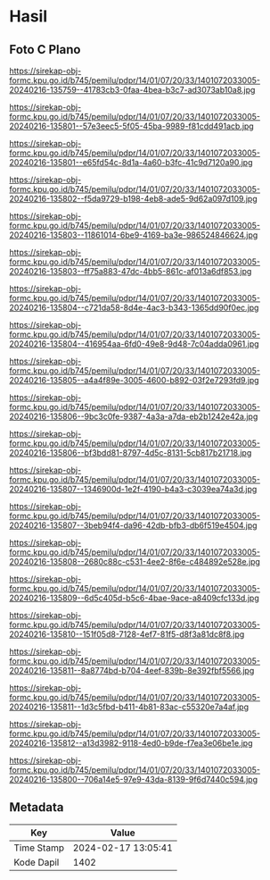 # Hasil

## Foto C Plano

https://sirekap-obj-formc.kpu.go.id/b745/pemilu/pdpr/14/01/07/20/33/1401072033005-20240216-135759--41783cb3-0faa-4bea-b3c7-ad3073ab10a8.jpg

https://sirekap-obj-formc.kpu.go.id/b745/pemilu/pdpr/14/01/07/20/33/1401072033005-20240216-135801--57e3eec5-5f05-45ba-9989-f81cdd491acb.jpg

https://sirekap-obj-formc.kpu.go.id/b745/pemilu/pdpr/14/01/07/20/33/1401072033005-20240216-135801--e65fd54c-8d1a-4a60-b3fc-41c9d7120a90.jpg

https://sirekap-obj-formc.kpu.go.id/b745/pemilu/pdpr/14/01/07/20/33/1401072033005-20240216-135802--f5da9729-b198-4eb8-ade5-9d62a097d109.jpg

https://sirekap-obj-formc.kpu.go.id/b745/pemilu/pdpr/14/01/07/20/33/1401072033005-20240216-135803--11861014-6be9-4169-ba3e-986524846624.jpg

https://sirekap-obj-formc.kpu.go.id/b745/pemilu/pdpr/14/01/07/20/33/1401072033005-20240216-135803--ff75a883-47dc-4bb5-861c-af013a6df853.jpg

https://sirekap-obj-formc.kpu.go.id/b745/pemilu/pdpr/14/01/07/20/33/1401072033005-20240216-135804--c721da58-8d4e-4ac3-b343-1365dd90f0ec.jpg

https://sirekap-obj-formc.kpu.go.id/b745/pemilu/pdpr/14/01/07/20/33/1401072033005-20240216-135804--416954aa-6fd0-49e8-9d48-7c04adda0961.jpg

https://sirekap-obj-formc.kpu.go.id/b745/pemilu/pdpr/14/01/07/20/33/1401072033005-20240216-135805--a4a4f89e-3005-4600-b892-03f2e7293fd9.jpg

https://sirekap-obj-formc.kpu.go.id/b745/pemilu/pdpr/14/01/07/20/33/1401072033005-20240216-135806--9bc3c0fe-9387-4a3a-a7da-eb2b1242e42a.jpg

https://sirekap-obj-formc.kpu.go.id/b745/pemilu/pdpr/14/01/07/20/33/1401072033005-20240216-135806--bf3bdd81-8797-4d5c-8131-5cb817b21718.jpg

https://sirekap-obj-formc.kpu.go.id/b745/pemilu/pdpr/14/01/07/20/33/1401072033005-20240216-135807--1346900d-1e2f-4190-b4a3-c3039ea74a3d.jpg

https://sirekap-obj-formc.kpu.go.id/b745/pemilu/pdpr/14/01/07/20/33/1401072033005-20240216-135807--3beb94f4-da96-42db-bfb3-db6f519e4504.jpg

https://sirekap-obj-formc.kpu.go.id/b745/pemilu/pdpr/14/01/07/20/33/1401072033005-20240216-135808--2680c88c-c531-4ee2-8f6e-c484892e528e.jpg

https://sirekap-obj-formc.kpu.go.id/b745/pemilu/pdpr/14/01/07/20/33/1401072033005-20240216-135809--6d5c405d-b5c6-4bae-9ace-a8409cfc133d.jpg

https://sirekap-obj-formc.kpu.go.id/b745/pemilu/pdpr/14/01/07/20/33/1401072033005-20240216-135810--151f05d8-7128-4ef7-81f5-d8f3a81dc8f8.jpg

https://sirekap-obj-formc.kpu.go.id/b745/pemilu/pdpr/14/01/07/20/33/1401072033005-20240216-135811--8a8774bd-b704-4eef-839b-8e392fbf5566.jpg

https://sirekap-obj-formc.kpu.go.id/b745/pemilu/pdpr/14/01/07/20/33/1401072033005-20240216-135811--1d3c5fbd-b411-4b81-83ac-c55320e7a4af.jpg

https://sirekap-obj-formc.kpu.go.id/b745/pemilu/pdpr/14/01/07/20/33/1401072033005-20240216-135812--a13d3982-9118-4ed0-b9de-f7ea3e06be1e.jpg

https://sirekap-obj-formc.kpu.go.id/b745/pemilu/pdpr/14/01/07/20/33/1401072033005-20240216-135800--706a14e5-97e9-43da-8139-9f6d7440c594.jpg


## Metadata

| Key        | Value               |
| ---------- | ------------------- |
| Time Stamp | 2024-02-17 13:05:41 |
| Kode Dapil | 1402                |



